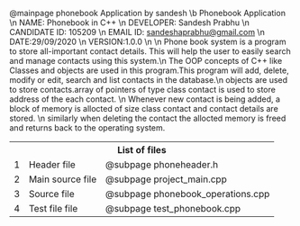 @mainpage phonebook Application by sandesh
 \b Phonebook Application \n
NAME: Phonebook in C++ \n
DEVELOPER: Sandesh Prabhu \n
CANDIDATE ID: 105209 \n
EMAIL ID: sandeshaprabhu@gmail.com \n
DATE:29/09/2020 \n
VERSION:1.0.0 \n \n
Phone book system is a program to store all-important contact details. This will help the user to easily search and manage contacts using this system.\n The OOP concepts of C++ like Classes and objects are used in this program.This program will add, delete, modify or edit, search and list contacts in the database.\n objects are used to store contacts.array of pointers of type class contact is used to store address of the each contact. \n Whenever new contact is being added, a block of memory is allocted of size class contact and contact details are stored. \n similarly when deleting the contact the allocted memory is freed and returns back to the operating system.

<table>

   <tr>
	  <th colspan="3">List of files</th>
   <tr>
      <td>1</td>
      <td> Header file</td>
	  <td>@subpage phoneheader.h</td>
   </tr>
   <tr>
      <td>2</td>
      <td>Main source file</td>
	  <td>@subpage project_main.cpp</td>
   </tr>
   <tr>
      <td>3</td>
      <td>Source file</td>
	  <td>@subpage phonebook_operations.cpp</td>
   </tr>
   <tr>
      <td>4</td>
      <td>Test file file</td>
	  <td>@subpage test_phonebook.cpp</td>
   </tr>
</table>